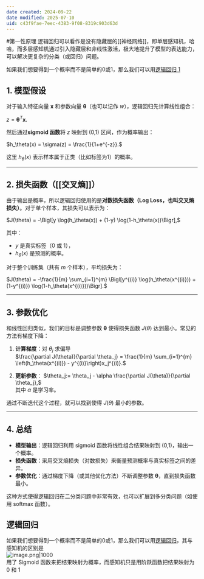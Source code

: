 ```yaml
---
date created: 2024-09-22
date modified: 2025-07-10
uid: c43f9fae-7eec-4383-9f08-8319c903d63d
---
```


#第一性原理 逻辑回归可以看作是没有隐藏层的[[神经网络]]，即单层感知机，哈哈，而多层感知机通过引入隐藏层和非线性激活，极大地提升了模型的表达能力，可以解决更复杂的分类（或回归）问题。

如果我们想要得到一个概率而不是简单的0或1，那么我们可以用[逻辑回归 1](逻辑回归%201.md)

## 1. 模型假设

对于输入特征向量 $\mathbf{x}$ 和参数向量 $\boldsymbol{\theta}$（也可以记作 $w$），逻辑回归先计算线性组合：

$z = \boldsymbol{\theta}^T \mathbf{x}.$

然后通过**sigmoid 函数**将 $z$ 映射到 (0,1) 区间，作为概率输出：

$h_\theta(x) = \sigma(z) = \frac{1}{1+e^{-z}}.$

这里 $h_\theta(x)$ 表示样本属于正类（比如标签为1）的概率。

---

## 2. 损失函数（[[交叉熵]]）

由于输出是概率，所以逻辑回归使用的是**对数损失函数（Log Loss，也叫交叉熵损失）**。对于单个样本，其损失可以表示为：

$J(\theta) = -\Bigl[y \log(h_\theta(x)) + (1-y) \log(1-h_\theta(x))\Bigr],$

其中：

- $y$ 是真实标签（0 或 1），
- $h_\theta(x)$ 是预测的概率。

对于整个训练集（共有 $m$ 个样本），平均损失为：

$J(\theta) = -\frac{1}{m} \sum_{i=1}^{m} \Bigl[y^{(i)} \log(h_\theta(x^{(i)})) + (1-y^{(i)}) \log(1-h_\theta(x^{(i)}))\Bigr].$

---

## 3. 参数优化

和线性回归类似，我们的目标是调整参数 $\boldsymbol{\theta}$ 使得损失函数 $J(\theta)$ 达到最小。常见的方法有梯度下降：

1. **计算梯度**：对 $\theta_j$ 求偏导  
   $\frac{\partial J(\theta)}{\partial \theta_j} = \frac{1}{m} \sum_{i=1}^{m} \left(h_\theta(x^{(i)}) - y^{(i)}\right)x_j^{(i)}.$

2. **更新参数**：
   $\theta_j:= \theta_j - \alpha \frac{\partial J(\theta)}{\partial \theta_j},$  
   其中 $\alpha$ 是学习率。

通过不断迭代这个过程，就可以找到使得 $J(\theta)$ 最小的参数。

---

## 4. 总结

- **模型输出**：逻辑回归利用 sigmoid 函数将线性组合结果映射到 (0,1)，输出一个概率。
- **损失函数**：采用交叉熵损失（对数损失）来衡量预测概率与真实标签之间的差异。
- **参数优化**：通过梯度下降（或其他优化方法）不断调整参数 $\boldsymbol{\theta}$，直到损失函数最小。

这种方式使得逻辑回归在二分类问题中非常有效，也可以扩展到多分类问题（如使用 softmax 函数）。

## 逻辑回归

如果我们想要得到一个概率而不是简单的0或1，那么我们可以用[逻辑回归](2%20第二大脑/1%20宇宙概念树/形式科学、数学科学/CS/人工智能/机器学习/逻辑回归.md)，其与感知机的区别是  
![image.png|1000](https://imagehosting4picgo.oss-cn-beijing.aliyuncs.com/imagehosting/fix-dir%2Fpicgo%2Fpicgo-clipboard-images%2F2024%2F09%2F22%2F04-19-48-283995d812c3807f93f156332fd9521b-202409220419839-deeb36.png)  
用了 Sigmoid 函数来把结果映射为概率，而感知机只是用阶跃函数把结果映射为 0 和 1
